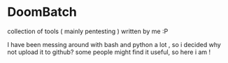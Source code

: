# DoomBatch
collection of  tools ( mainly pentesting ) written by me :P

I have been messing around with bash and python a lot , so i decided why not upload it to github?
some people might find it useful, so here i am !
